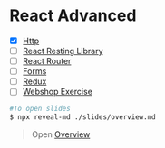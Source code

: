 # React Advanced

- [X] [Http](./slides/react-http.md)
- [ ] [React Resting Library](./slides/react-rtl.md)
- [ ] [React Router](./slides/react-router.md)
- [ ] [Forms](./slides/react-forms.md)
- [ ] [Redux](./slides/react-redux.md)
- [ ] [Webshop Exercise](./slides/react-webshop.md)

```bash
#To open slides
$ npx reveal-md ./slides/overview.md
```

> Open [Overview](./slides/overview.md)

